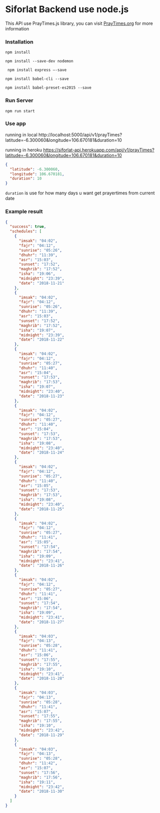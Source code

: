 # Siforlat Backend use node.js

This API use PrayTimes.js library, you can visit [PrayTimes.org](http://praytimes.org/ "PrayTimes.org") for more information

### Installation
``` npm install ```

``` npm install --save-dev nodemon ```

``` npm install express —-save```

``` npm install babel-cli --save ```

``` npm install babel-preset-es2015 --save ```

### Run Server
``` npm run start ```

### Use app
running in local
http://localhost:5000/api/v1/prayTimes?latitude=-6.300060&longitude=106.670181&duration=10

running in  heroku 
https://siforlat-api.herokuapp.com/api/v1/prayTimes?latitude=-6.300060&longitude=106.670181&duration=10

```json
{
  "latitude": -6.300060,
  "longitude": 106.670181,
  "duration": 10
}
```

``` duration ``` is use for how many days u want get prayertimes from current date

### Example result
```json
{
  "success": true,
  "schedules": [
    {
      "imsak": "04:02",
      "fajr": "04:12",
      "sunrise": "05:26",
      "dhuhr": "11:39",
      "asr": "15:03",
      "sunset": "17:52",
      "maghrib": "17:52",
      "isha": "19:06",
      "midnight": "23:39",
      "date": "2018-11-21"
    },
    {
      "imsak": "04:02",
      "fajr": "04:12",
      "sunrise": "05:26",
      "dhuhr": "11:39",
      "asr": "15:03",
      "sunset": "17:52",
      "maghrib": "17:52",
      "isha": "19:07",
      "midnight": "23:39",
      "date": "2018-11-22"
    },
    {
      "imsak": "04:02",
      "fajr": "04:12",
      "sunrise": "05:27",
      "dhuhr": "11:40",
      "asr": "15:04",
      "sunset": "17:53",
      "maghrib": "17:53",
      "isha": "19:07",
      "midnight": "23:40",
      "date": "2018-11-23"
    },
    {
      "imsak": "04:02",
      "fajr": "04:12",
      "sunrise": "05:27",
      "dhuhr": "11:40",
      "asr": "15:04",
      "sunset": "17:53",
      "maghrib": "17:53",
      "isha": "19:08",
      "midnight": "23:40",
      "date": "2018-11-24"
    },
    {
      "imsak": "04:02",
      "fajr": "04:12",
      "sunrise": "05:27",
      "dhuhr": "11:40",
      "asr": "15:05",
      "sunset": "17:53",
      "maghrib": "17:53",
      "isha": "19:08",
      "midnight": "23:40",
      "date": "2018-11-25"
    },
    {
      "imsak": "04:02",
      "fajr": "04:12",
      "sunrise": "05:27",
      "dhuhr": "11:41",
      "asr": "15:05",
      "sunset": "17:54",
      "maghrib": "17:54",
      "isha": "19:09",
      "midnight": "23:41",
      "date": "2018-11-26"
    },
    {
      "imsak": "04:02",
      "fajr": "04:12",
      "sunrise": "05:27",
      "dhuhr": "11:41",
      "asr": "15:06",
      "sunset": "17:54",
      "maghrib": "17:54",
      "isha": "19:09",
      "midnight": "23:41",
      "date": "2018-11-27"
    },
    {
      "imsak": "04:03",
      "fajr": "04:13",
      "sunrise": "05:28",
      "dhuhr": "11:41",
      "asr": "15:06",
      "sunset": "17:55",
      "maghrib": "17:55",
      "isha": "19:10",
      "midnight": "23:41",
      "date": "2018-11-28"
    },
    {
      "imsak": "04:03",
      "fajr": "04:13",
      "sunrise": "05:28",
      "dhuhr": "11:41",
      "asr": "15:07",
      "sunset": "17:55",
      "maghrib": "17:55",
      "isha": "19:10",
      "midnight": "23:42",
      "date": "2018-11-29"
    },
    {
      "imsak": "04:03",
      "fajr": "04:13",
      "sunrise": "05:28",
      "dhuhr": "11:42",
      "asr": "15:07",
      "sunset": "17:56",
      "maghrib": "17:56",
      "isha": "19:11",
      "midnight": "23:42",
      "date": "2018-11-30"
    }
  ]
}
```